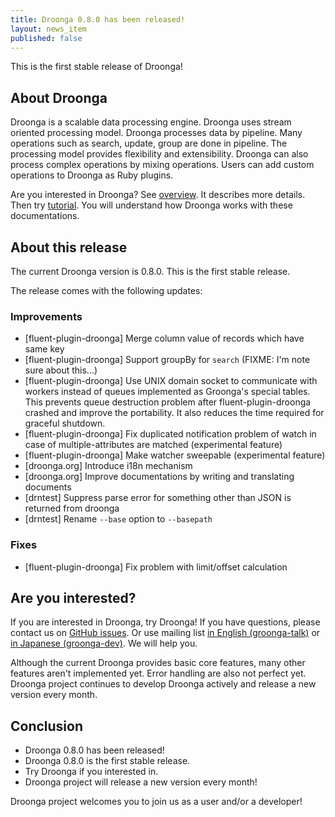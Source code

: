 ```yaml
---
title: Droonga 0.8.0 has been released!
layout: news_item
published: false
---
```


This is the first stable release of Droonga!

## About Droonga

Droonga is a scalable data processing engine. Droonga uses stream oriented processing model. Droonga processes data by pipeline. Many operations such as search, update, group are done in pipeline. The processing model provides flexibility and extensibility. Droonga can also process complex operations by mixing operations. Users can add custom operations to Droonga as Ruby plugins.

Are you interested in Droonga? See [overview](/overview/). It describes more details. Then try [tutorial](/tutorial/). You will understand how Droonga works with these documentations.

## About this release

The current Droonga version is 0.8.0. This is the first stable release.

The release comes with the following updates:

### Improvements

* [fluent-plugin-droonga] Merge column value of records which have same key
* [fluent-plugin-droonga] Support groupBy for `search` (FIXME: I'm note sure about this...)
* [fluent-plugin-droonga] Use UNIX domain socket to communicate with workers instead of queues implemented as Groonga's special tables. This prevents queue destruction problem after fluent-plugin-droonga crashed and improve the portability. It also reduces the time required for graceful shutdown.
* [fluent-plugin-droonga] Fix duplicated notification problem of watch in case of multiple-attributes are matched (experimental feature)
* [fluent-plugin-droonga] Make watcher sweepable (experimental feature)
* [droonga.org] Introduce i18n mechanism
* [droonga.org] Improve documentations by writing and translating documents
* [drntest] Suppress parse error for something other than JSON is returned from droonga
* [drntest] Rename `--base` option to `--basepath`

### Fixes

* [fluent-plugin-droonga] Fix problem with limit/offset calculation


## Are you interested?

If you are interested in Droonga, try Droonga! If you have questions, please contact us on [GitHub issues](https://github.com/droonga/fluent-plugin-droonga/issues/). Or use mailing list [in English (groonga-talk)](https://lists.sourceforge.net/lists/listinfo/groonga-talk) or [in Japanese (groonga-dev)](http://lists.sourceforge.jp/mailman/listinfo/groonga-dev). We will help you.

Although the current Droonga provides basic core features, many other features aren't implemented yet. Error handling are also not perfect yet.
Droonga project continues to develop Droonga actively and release a new version every month.

## Conclusion

 * Droonga 0.8.0 has been released!
 * Droonga 0.8.0 is the first stable release.
 * Try Droonga if you interested in.
 * Droonga project will release a new version every month!

Droonga project welcomes you to join us as a user and/or a developer!
